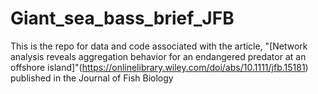 # Giant_sea_bass_brief_JFB
This is the repo for data and code associated with the article, "[Network analysis reveals aggregation behavior for an endangered predator at an offshore island]"(https://onlinelibrary.wiley.com/doi/abs/10.1111/jfb.15181) published in the Journal of Fish Biology
